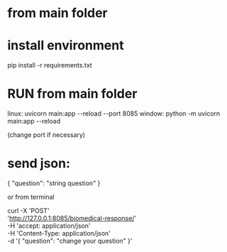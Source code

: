 # from main folder
# install environment
pip install -r requirements.txt

# RUN from main folder
linux:
uvicorn main:app --reload --port 8085 
window:
python -m uvicorn main:app --reload

(change port if necessary)

# send json:
{
  "question": "string question"
}

or from terminal

curl -X 'POST' \
  'http://127.0.0.1:8085/biomedical-response/' \
  -H 'accept: application/json' \
  -H 'Content-Type: application/json' \
  -d '{
  "question": "change your question"
}'

